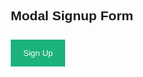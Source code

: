 <style>
body {font-family: Arial, Helvetica, sans-serif;}
* {box-sizing: border-box;}

/* Full-width input fields */
input[type=text], input[type=password] {
  width: 100%;
  padding: 15px;
  margin: 5px 0 22px 0;
  display: inline-block;
  border: none;
  background: #f1f1f1;
}

/* Add a background color when the inputs get focus */
input[type=text]:focus, input[type=password]:focus {
  background-color: #ddd;
  outline: none;
}

/* Set a style for all buttons */
button {
  background-color: #04AA6D;
  color: white;
  padding: 14px 20px;
  margin: 8px 0;
  border: none;
  cursor: pointer;
  width: 100%;
  opacity: 0.9;
}

button:hover {
  opacity:1;
}

/* Extra styles for the cancel button */
.cancelbtn {
  padding: 14px 20px;
  background-color: #f44336;
}

/* Float cancel and signup buttons and add an equal width */
.cancelbtn, .signupbtn {
  float: left;
  width: 50%;
}

/* Add padding to container elements */
.container {
  padding: 16px;
}

/* The Modal (background) */
.modal {
  display: none; /* Hidden by default */
  position: fixed; /* Stay in place */
  z-index: 1; /* Sit on top */
  left: 0;
  top: 0;
  width: 100%; /* Full width */
  height: 100%; /* Full height */
  overflow: auto; /* Enable scroll if needed */
  background-color: #474e5d;
  padding-top: 50px;
}

/* Modal Content/Box */
.modal-content {
  background-color: #fefefe;
  margin: 5% auto 15% auto; /* 5% from the top, 15% from the bottom and centered */
  border: 1px solid #888;
  width: 80%; /* Could be more or less, depending on screen size */
}

/* Style the horizontal ruler */
hr {
  border: 1px solid #f1f1f1;
  margin-bottom: 25px;
}
 
/* The Close Button (x) */
.close {
  position: absolute;
  right: 35px;
  top: 15px;
  font-size: 40px;
  font-weight: bold;
  color: #f1f1f1;
}

.close:hover,
.close:focus {
  color: #f44336;
  cursor: pointer;
}

/* Clear floats */
.clearfix::after {
  content: "";
  clear: both;
  display: table;
}

/* Change styles for cancel button and signup button on extra small screens */
@media screen and (max-width: 300px) {
  .cancelbtn, .signupbtn {
     width: 100%;
  }
}
</style>
<body>

<h2>Modal Signup Form</h2>

<button onclick="document.getElementById('id01').style.display='block'" style="width:auto;">Sign Up</button>

<div id="id01" class="modal">
  <span onclick="document.getElementById('id01').style.display='none'" class="close" title="Close Modal">&times;</span>
  <form class="modal-content">
    <div class="container">
      <h1>Sign Up</h1>
      <p>Please fill in this form to create an account.</p>
      <hr>
      <label for="name"><b>Name</b></label>
      <input type="text" placeholder="Enter Name" id="name" name="name" required>
      <label for="email"><b>Email</b></label>
      <input type="text" placeholder="Enter Email" id="email" name="email" required>
      <label for="psw"><b>Password</b></label>
      <input type="password" placeholder="Enter Password" id="password" name="psw" required>
      <label for="dob"><b>Date of Birth</b></label>
      <input type="text" placeholder="00/00/0000" id="dob" name="date of birth" required>
      <label>
        <input type="checkbox" checked="checked" name="remember" style="margin-bottom:15px"> Remember me
      </label>
      <p>By creating an account you agree to our <a href="#" style="color:dodgerblue">Terms & Privacy</a>.</p>
      <div class="clearfix">
        <button type="button" onclick="document.getElementById('id01').style.display='none'" class="cancelbtn">Cancel</button>
        <button type="submit" onclick="url()" class="signupbtn">Sign Up</button>
      </div>
    </div>
  </form>
</div>

<script>

function url(){
  name = document.getelementbyid("name");
  email = document.getelementbyid("email");
  password = document.getelementbyid("password");
  dob = document.getelementbyid("dob");
  url = "https://breadbops.gq/api/person/post?email=" + email +"&password=" + password + "&name=" + name + "&dob=" + dob;

  fetch(url, {
    method: 'POST',
    headers: {
        'Accept': 'application/json',
        'Content-Type': 'application/json'
    },
    body: JSON.stringify({ "id": 78912 })
  })
  .then(response => response.json())
  .then(response => console.log(JSON.stringify(response)))

}

// Get the modal
var modal = document.getElementById('id01');

// When the user clicks anywhere outside of the modal, close it
window.onclick = function(event) {
  if (event.target == modal) {
    modal.style.display = "none";
  }
}
</script>

</body>